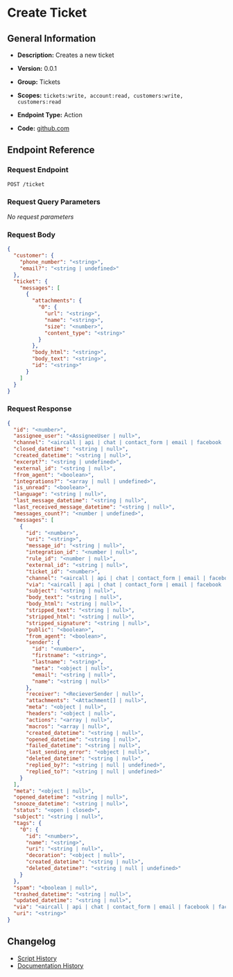 <!-- BEGIN GENERATED CONTENT -->
# Create Ticket

## General Information

- **Description:** Creates a new ticket

- **Version:** 0.0.1
- **Group:** Tickets
- **Scopes:** `tickets:write, account:read, customers:write, customers:read`
- **Endpoint Type:** Action
- **Code:** [github.com](https://github.com/NangoHQ/integration-templates/tree/main/integrations/gorgias/actions/create-ticket.ts)


## Endpoint Reference

### Request Endpoint

`POST /ticket`

### Request Query Parameters

_No request parameters_

### Request Body

```json
{
  "customer": {
    "phone_number": "<string>",
    "email?": "<string | undefined>"
  },
  "ticket": {
    "messages": [
      {
        "attachments": {
          "0": {
            "url": "<string>",
            "name": "<string>",
            "size": "<number>",
            "content_type": "<string>"
          }
        },
        "body_html": "<string>",
        "body_text": "<string>",
        "id": "<string>"
      }
    ]
  }
}
```

### Request Response

```json
{
  "id": "<number>",
  "assignee_user": "<AssigneeUser | null>",
  "channel": "<aircall | api | chat | contact_form | email | facebook | facebook-mention | facebook-messenger | facebook-recommendations | help-center | instagram-ad-comment | instagram-comment | instagram-direct-message | instagram-mention | internal-note | phone | sms | twitter | twitter-direct-message | whatsapp | yotpo-review | string>",
  "closed_datetime": "<string | null>",
  "created_datetime": "<string | null>",
  "excerpt?": "<string | undefined>",
  "external_id": "<string | null>",
  "from_agent": "<boolean>",
  "integrations?": "<array | null | undefined>",
  "is_unread": "<boolean>",
  "language": "<string | null>",
  "last_message_datetime": "<string | null>",
  "last_received_message_datetime": "<string | null>",
  "messages_count?": "<number | undefined>",
  "messages": [
    {
      "id": "<number>",
      "uri": "<string>",
      "message_id": "<string | null>",
      "integration_id": "<number | null>",
      "rule_id": "<number | null>",
      "external_id": "<string | null>",
      "ticket_id": "<number>",
      "channel": "<aircall | api | chat | contact_form | email | facebook | facebook-mention | facebook-messenger | facebook-recommendations | help-center | instagram-ad-comment | instagram-comment | instagram-direct-message | instagram-mention | internal-note | phone | sms | twitter | twitter-direct-message | whatsapp | yotpo-review | string>",
      "via": "<aircall | api | chat | contact_form | email | facebook | facebook-mention | facebook-messenger | facebook-recommendations | form | gorgias_chat | help-center | helpdesk | instagram | instagram-ad-comment | instagram-comment | instagram-direct-message | instagram-mention | internal-note | offline_capture | phone | rule | self_service | shopify | sms | twilio | twitter | twitter-direct-message | whatsapp | yotpo | yotpo-review | zendesk>",
      "subject": "<string | null>",
      "body_text": "<string | null>",
      "body_html": "<string | null>",
      "stripped_text": "<string | null>",
      "stripped_html": "<string | null>",
      "stripped_signature": "<string | null>",
      "public": "<boolean>",
      "from_agent": "<boolean>",
      "sender": {
        "id": "<number>",
        "firstname": "<string>",
        "lastname": "<string>",
        "meta": "<object | null>",
        "email": "<string | null>",
        "name": "<string | null>"
      },
      "receiver": "<RecieverSender | null>",
      "attachments": "<Attachment[] | null>",
      "meta": "<object | null>",
      "headers": "<object | null>",
      "actions": "<array | null>",
      "macros": "<array | null>",
      "created_datetime": "<string | null>",
      "opened_datetime": "<string | null>",
      "failed_datetime": "<string | null>",
      "last_sending_error": "<object | null>",
      "deleted_datetime": "<string | null>",
      "replied_by?": "<string | null | undefined>",
      "replied_to?": "<string | null | undefined>"
    }
  ],
  "meta": "<object | null>",
  "opened_datetime": "<string | null>",
  "snooze_datetime": "<string | null>",
  "status": "<open | closed>",
  "subject": "<string | null>",
  "tags": {
    "0": {
      "id": "<number>",
      "name": "<string>",
      "uri": "<string | null>",
      "decoration": "<object | null>",
      "created_datetime": "<string | null>",
      "deleted_datetime?": "<string | null | undefined>"
    }
  },
  "spam": "<boolean | null>",
  "trashed_datetime": "<string | null>",
  "updated_datetime": "<string | null>",
  "via": "<aircall | api | chat | contact_form | email | facebook | facebook-mention | facebook-messenger | facebook-recommendations | form | gorgias_chat | help-center | helpdesk | instagram | instagram-ad-comment | instagram-comment | instagram-direct-message | instagram-mention | internal-note | offline_capture | phone | rule | self_service | shopify | sms | twilio | twitter | twitter-direct-message | whatsapp | yotpo | yotpo-review | zendesk>",
  "uri": "<string>"
}
```

## Changelog

- [Script History](https://github.com/NangoHQ/integration-templates/commits/main/integrations/gorgias/actions/create-ticket.ts)
- [Documentation History](https://github.com/NangoHQ/integration-templates/commits/main/integrations/gorgias/actions/create-ticket.md)

<!-- END  GENERATED CONTENT -->

